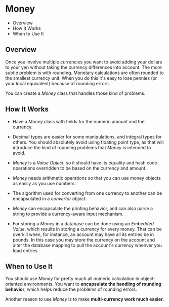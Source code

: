 # Money

* Overview
* How It Works
* When to Use It

## Overview

Once you involve multiple currencies you want to avoid adding your dollars to your yen without taking the currency differences into account. The more subtle problem is with rounding. Monetary calculations are often rounded to the smallest currency unit. When you do this it's easy to lose pennies (or your local equivalent) because of rounding errors.

You can create a *Money* class that handles those kind of problems.

## How It Works

* Have a *Money* class with fields for the numeric amount and the currency.

* Decimal types are easier for some manipulations, and integral types for others. You should absolutely avoid using floating point type, as that will introduce the kind of rounding problems that *Money* is intended to avoid.

* *Money* is a *Value Object*, so it should have its equality and hash code operations overridden to be based on the currency and amount.

* *Money* needs arithmetic operations so that you can use money objects as easily as you use numbers.

* The algorithm used for converting from one currency to another can be encapsulated in a *convertor object*.

* *Money* can encapsulate the printing behavior, and can also parse a string to provide a currency-aware input mechanism.

* For storing a *Money* in a database can be done using an *Embedded Value*, which results in storing a currency for every money. That can be overkill when, for instance, an account may have all its entries be in pounds. In this case you may store the currency on the account and alter the database mapping to pull the account's currency whenver you load entries.

## When to Use It

You should use *Money* for pretty much all numeric calculation in object-oriented environments. You want to **encapsulate the handling of rounding behavior**, which helps reduce the problems of rounding errors.

Another reason to use *Money* is to make **multi-currency work much easier**.
